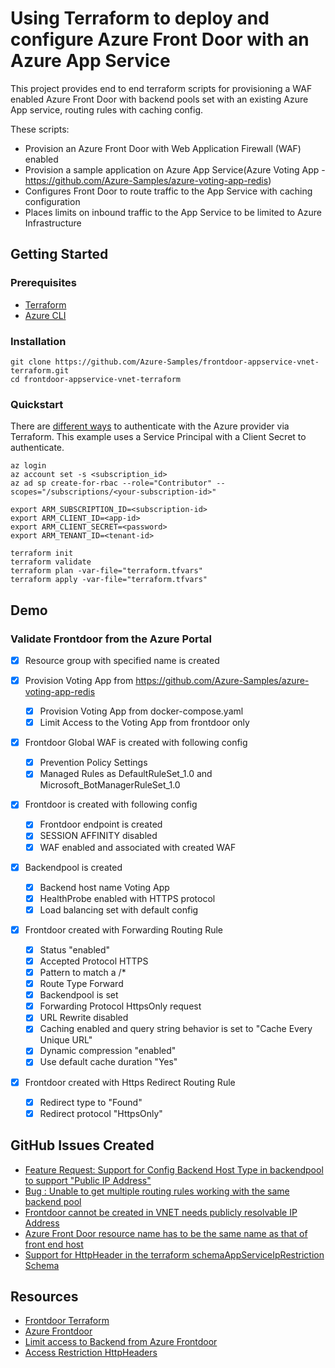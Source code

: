 # Using Terraform to deploy and configure Azure Front Door with an Azure App Service

This project provides end to end terraform scripts for provisioning a WAF enabled Azure Front Door with backend pools set with an existing Azure App service, routing rules with caching config.

These scripts:

- Provision an Azure Front Door with Web Application Firewall (WAF) enabled
- Provision a sample application on Azure App Service(Azure Voting App - <https://github.com/Azure-Samples/azure-voting-app-redis>)
- Configures Front Door to route traffic to the App Service with caching configuration
- Places limits on inbound traffic to the App Service to be limited to Azure Infrastructure

## Getting Started

### Prerequisites

- [Terraform](https://www.terraform.io/downloads.html)
- [Azure CLI](https://docs.microsoft.com/en-us/cli/azure/install-azure-cli)

### Installation

``` shell
git clone https://github.com/Azure-Samples/frontdoor-appservice-vnet-terraform.git
cd frontdoor-appservice-vnet-terraform
```

### Quickstart

There are [different ways](https://www.terraform.io/docs/providers/azurerm/guides/service_principal_client_secret.html) to authenticate with the Azure provider via Terraform. This example uses a Service Principal with a Client Secret to authenticate. 

``` shell
az login
az account set -s <subscription_id>
az ad sp create-for-rbac --role="Contributor" --scopes="/subscriptions/<your-subscription-id>"

export ARM_SUBSCRIPTION_ID=<subscription-id>
export ARM_CLIENT_ID=<app-id>
export ARM_CLIENT_SECRET=<password>
export ARM_TENANT_ID=<tenant-id>

terraform init
terraform validate
terraform plan -var-file="terraform.tfvars"
terraform apply -var-file="terraform.tfvars"

```

## Demo

### Validate Frontdoor from the Azure Portal

- [X] Resource group with specified name is created

- [X] Provision Voting App from <https://github.com/Azure-Samples/azure-voting-app-redis>
  - [X] Provision Voting App from docker-compose.yaml
  - [X] Limit Access to the Voting App from frontdoor only

- [X] Frontdoor Global WAF is created with following config
  - [X] Prevention Policy Settings 
  - [X] Managed Rules  as DefaultRuleSet_1.0 and Microsoft_BotManagerRuleSet_1.0

- [X] Frontdoor is created with following config
  - [X] Frontdoor endpoint is created
  - [X] SESSION AFFINITY disabled
  - [X] WAF enabled and associated with created WAF

- [X] Backendpool is created
  - [X] Backend host name Voting App
  - [X] HealthProbe enabled with HTTPS protocol
  - [X] Load balancing set with default config

- [X] Frontdoor created with Forwarding Routing Rule
  - [X] Status "enabled"
  - [X] Accepted Protocol HTTPS
  - [X] Pattern to match a /*
  - [X] Route Type Forward
  - [X] Backendpool is set
  - [X] Forwarding Protocol HttpsOnly request
  - [X] URL Rewrite disabled
  - [X] Caching enabled and query string behavior is set to "Cache Every Unique URL"
  - [X] Dynamic compression "enabled"
  - [X] Use default cache duration "Yes"

- [X] Frontdoor created with Https Redirect Routing Rule
  - [X] Redirect type to "Found"
  - [X] Redirect protocol "HttpsOnly"

## GitHub Issues Created

- [Feature Request: Support for Config Backend Host Type in backendpool to support "Public IP Address"](https://github.com/terraform-providers/terraform-provider-azurerm/issues/8809)
- [Bug : Unable to get multiple routing rules working with the same backend pool](https://github.com/terraform-providers/terraform-provider-azurerm/issues/8858)
- [Frontdoor cannot be created in VNET needs publicly resolvable IP Address](https://github.com/MicrosoftDocs/azure-docs/issues/17639)
- [Azure Front Door resource name has to be the same name as that of front end host](https://github.com/terraform-providers/terraform-provider-azurerm/issues/4495)
- [Support for HttpHeader in the terraform schemaAppServiceIpRestriction Schema](https://github.com/terraform-providers/terraform-provider-azurerm/issues/9027)

## Resources

- [Frontdoor Terraform](https://www.terraform.io/docs/providers/azurerm/r/frontdoor.html#example-usage)
- [Azure Frontdoor](https://azure.microsoft.com/en-us/services/frontdoor/)
- [Limit access to Backend from Azure Frontdoor](https://docs.microsoft.com/en-us/azure/frontdoor/front-door-faq#how-do-i-lock-down-the-access-to-my-backend-to-only-azure-front-door)
- [Access Restriction HttpHeaders](<https://github.com/madsd/articles/wiki/Access-restriction-HttpHeaders>)
